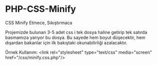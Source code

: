PHP-CSS-Minify
==============

CSS Minify Etmece, Sıkıştırmaca

Projemizde bulunan 3-5 adet css i tek dosya haline getirip tek satırda basmamıza yarıyor bu dosya.
Bu sayede hem boyut düşecektir, hem dışardan bakanlar için ilk bakıştaki okunabilirliği azalacaktır.

Örnek Kullanım:
\<link rel="stylesheet" type="text/css" media="screen" href="/css/minify.css.php"/>
